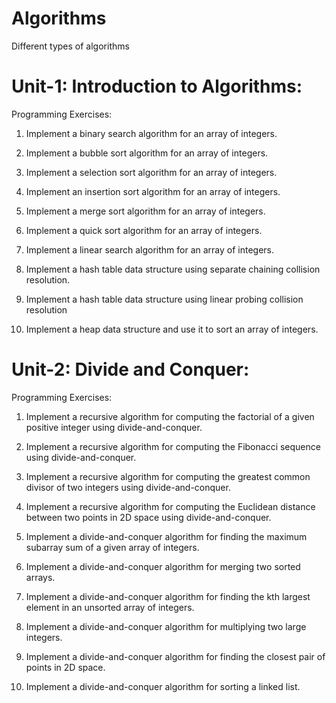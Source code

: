 # Algorithms
Different types of algorithms 

# Unit-1: Introduction to Algorithms:
Programming Exercises:

1. Implement a binary search algorithm for an array of integers.

2. Implement a bubble sort algorithm for an array of integers.

3. Implement a selection sort algorithm for an array of integers.

4. Implement an insertion sort algorithm for an array of integers.

5. Implement a merge sort algorithm for an array of integers.

6. Implement a quick sort algorithm for an array of integers.

7. Implement a linear search algorithm for an array of integers.

8. Implement a hash table data structure using separate chaining collision resolution.

9. Implement a hash table data structure using linear probing collision resolution

10. Implement a heap data structure and use it to sort an array of integers.

# Unit-2: Divide and Conquer:
Programming Exercises:

1. Implement a recursive algorithm for computing the factorial of a given positive integer using divide-and-conquer.

2. Implement a recursive algorithm for computing the Fibonacci sequence using divide-and-conquer.

3. Implement a recursive algorithm for computing the greatest common divisor of two integers using divide-and-conquer.

4. Implement a recursive algorithm for computing the Euclidean distance between two points in 2D space using divide-and-conquer.

5. Implement a divide-and-conquer algorithm for finding the maximum subarray sum of a given array of integers.

6. Implement a divide-and-conquer algorithm for merging two sorted arrays.

7. Implement a divide-and-conquer algorithm for finding the kth largest element in an unsorted array of integers.

8. Implement a divide-and-conquer algorithm for multiplying two large integers.

9. Implement a divide-and-conquer algorithm for finding the closest pair of points in 2D space.

10. Implement a divide-and-conquer algorithm for sorting a linked list.
